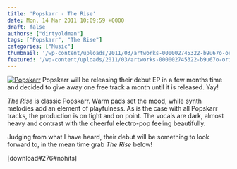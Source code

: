 ```yaml
---
title: 'Popskarr - The Rise'
date: Mon, 14 Mar 2011 10:09:59 +0000
draft: false
authors: ["dirtyoldman"]
tags: ["Popskarr", "The Rise"]
categories: ["Music"]
thumbnail: '/wp-content/uploads/2011/03/artworks-000002745322-b9u67o-original-150x150.jpg'
featured: '/wp-content/uploads/2011/03/artworks-000002745322-b9u67o-original-304x190.jpg'
---
```


[![](/wp-content/uploads/2011/03/artworks-000002745322-b9u67o-original-e1300096790547.jpg "Popskarr")](/2011/03/14/popskarr-the-rise/artworks-000002745322-b9u67o-original/) Popskarr will be releasing their debut EP in a few months time and decided to give away one free track a month until it is released. Yay!

_The Rise_ is classic Popskarr. Warm pads set the mood, while synth melodies add an element of playfulness. As is the case with all Popskarr tracks, the production is on tight and on point. The vocals are dark, almost heavy and contrast with the cheerful electro-pop feeling beautifully.

Judging from what I have heard, their debut will be something to look forward to, in the mean time grab _The Rise_ below!

\[download#276#nohits\]

